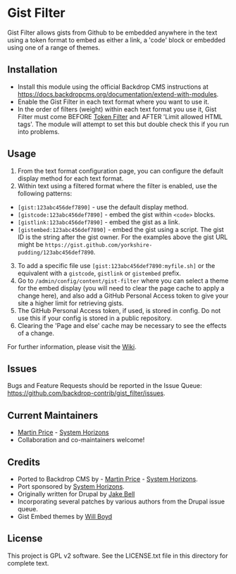 Gist Filter
========
<!--
The first paragraph of this file should be kept short as it will be used as the
project summary on BackdropCMS.org. Aim for about 240 characters (three lines at
80 characters each).

All lines in this file should be no more than 80 characters long for legibility,
unless including a URL or example that requires the line to not wrap.
|<- - - - - - - This line is exactly 80 characters for reference - - - - - - ->|

Detail in READMEs should be limited to the minimum required for installation and
getting started. More detailed documentation should be moved to a GitHub wiki
page; for example: https://github.com/backdrop-contrib/setup/wiki/Documentation.
-->

Gist Filter allows gists from Github to be embedded anywhere in the text using
a token format to embed as either a link, a 'code' block or embedded using one
of a range of themes.

Installation
------------
<!--
List the steps needed to install and configure the module. Add/remove steps as
necessary.
-->

- Install this module using the official Backdrop CMS instructions at
  https://docs.backdropcms.org/documentation/extend-with-modules.
- Enable the Gist Filter in each text format where you want to use it.
- In the order of filters (weight) within each text format you use it, Gist
Filter must come BEFORE
[Token Filter](https://backdropcms.org/project/token_filter) and AFTER 'Limit
allowed HTML tags'. The module will attempt to set this but double check this
if you run into problems.

Usage
-------------
<!--
Link to the repository's wiki if more documentation can be found there. Remove
this section if not needed (and consider disabling the wiki in the repo settings
if not used).
-->

1. From the text format configuration page, you can configure the default
display method for each text format.
2. Within text using a filtered format where the filter is enabled, use the
following patterns:
- `[gist:123abc456def7890]` - use the default display method.
- `[gistcode:123abc456def7890]` - embed the gist within `<code>` blocks.
- `[gistlink:123abc456def7890]` - embed the gist as a link.
- `[gistembed:123abc456def7890]` - embed the gist using a script.
The gist ID is the string after the gist owner. For the examples above the gist
URL might be `https://gist.github.com/yorkshire-pudding/123abc456def7890`.
3. To add a specific file use `[gist:123abc456def7890:myfile.sh]` or the
equivalent with a `gistcode`, `gistlink` or `gistembed` prefix.
4. Go to `/admin/config/content/gist-filter` where you can select a theme for
the embed display (you will need to clear the page cache to apply a change
here), and also add a GitHub Personal Access token to give your site a higher
limit for retrieving gists.
5. The GitHub Personal Access token, if used, is stored in config. Do not use
this if your config is stored in a public repository.
6. Clearing the 'Page and else' cache may be necessary to see the effects of a
change.

For further information, please visit the [Wiki](https://github.com/backdrop-contrib/gist_filter/wiki).

Issues
------
<!--
Link to the repo's issue queue.
-->

Bugs and Feature Requests should be reported in the Issue Queue:
https://github.com/backdrop-contrib/gist_filter/issues.


Current Maintainers
-------------------
<!--
List the current maintainer(s) of the module, and note if this module needs
new/additional maintainers.
-->

- [Martin Price](https://github.com/yorkshire-pudding) - [System Horizons](https://www.systemhorizons.co.uk)
- Collaboration and co-maintainers welcome!

Credits
-------
<!--
Give credit where credit's due.
If this is a Drupal port, state who ported it, and who wrote the original Drupal
module. If this module is based on another project, or uses third-party
libraries, list them here. You can also mention any organisations/companies who
sponsored the module's development.
-->

- Ported to Backdrop CMS by - [Martin Price](https://github.com/yorkshire-pudding) - [System Horizons](https://www.systemhorizons.co.uk).
- Port sponsored by [System Horizons](https://www.systemhorizons.co.uk).
- Originally written for Drupal by [Jake Bell](https://www.drupal.org/u/theunraveler)
- Incorporating several patches by various authors from the Drupal issue queue.
- Gist Embed themes by [Will Boyd](https://github.com/lonekorean)

License
-------
<!--
Mention what license this module is released under, and where people can find
it.
-->

This project is GPL v2 software.
See the LICENSE.txt file in this directory for complete text.
